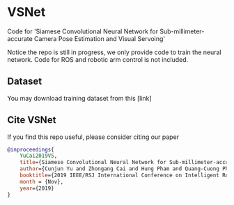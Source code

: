 # VSNet
Code for 'Siamese Convolutional Neural Network for Sub-millimeter-accurate Camera Pose Estimation and Visual Servoing'

Notice the repo is still in progress, we only provide code to train the neural network. Code for ROS and robotic arm control is not included. 

## Dataset

You may download training dataset from this [link]

## Cite VSNet

If you find this repo useful, please consider citing our paper
```bibtex
@inproceedings{
    YuCai2019VS,
    title={Siamese Convolutional Neural Network for Sub-millimeter-accurate Camera Pose Estimation and Visual Servoing},
    author={Cunjun Yu and Zhongang Cai and Hung Pham and Quang-Cuong Pham},
    booktitle={2019 IEEE/RSJ International Conference on Intelligent Robots and Systems (IROS)},
    month = {Nov},
    year={2019}
}
```





